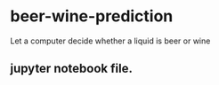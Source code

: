 # beer-wine-prediction
Let a computer decide whether a liquid is beer or wine

## jupyter notebook file.
